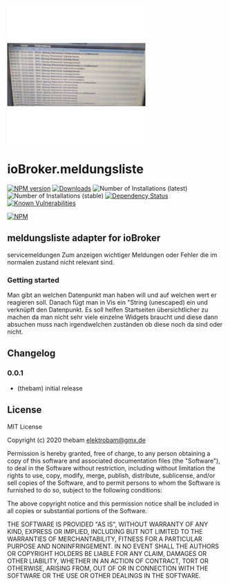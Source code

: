 ![Logo](admin/meldungsliste.png)
# ioBroker.meldungsliste

[![NPM version](http://img.shields.io/npm/v/iobroker.meldungsliste.svg)](https://www.npmjs.com/package/iobroker.meldungsliste)
[![Downloads](https://img.shields.io/npm/dm/iobroker.meldungsliste.svg)](https://www.npmjs.com/package/iobroker.meldungsliste)
![Number of Installations (latest)](http://iobroker.live/badges/meldungsliste-installed.svg)
![Number of Installations (stable)](http://iobroker.live/badges/meldungsliste-stable.svg)
[![Dependency Status](https://img.shields.io/david/thebam/iobroker.meldungsliste.svg)](https://david-dm.org/thebam/iobroker.meldungsliste)
[![Known Vulnerabilities](https://snyk.io/test/github/thebam/ioBroker.meldungsliste/badge.svg)](https://snyk.io/test/github/thebam/ioBroker.meldungsliste)

[![NPM](https://nodei.co/npm/iobroker.meldungsliste.png?downloads=true)](https://nodei.co/npm/iobroker.meldungsliste/)

## meldungsliste adapter for ioBroker

servicemeldungen Zum anzeigen wichtiger Meldungen oder Fehler die im normalen zustand nicht relevant sind. 



### Getting started

Man gibt an welchen Datenpunkt man haben will und auf welchen wert er reagieren soll.
Danach fügt man in Vis ein "String (unescaped) ein und verknüpft den Datenpunkt.
Es soll helfen Startseiten übersichtlicher zu machen da man nicht sehr viele einzelne Widgets braucht und diese dann absuchen muss nach irgendwelchen zuständen ob diese noch da sind oder nicht.

## Changelog

### 0.0.1
* (thebam) initial release

## License
MIT License

Copyright (c) 2020 thebam <elektrobam@gmx.de>

Permission is hereby granted, free of charge, to any person obtaining a copy
of this software and associated documentation files (the "Software"), to deal
in the Software without restriction, including without limitation the rights
to use, copy, modify, merge, publish, distribute, sublicense, and/or sell
copies of the Software, and to permit persons to whom the Software is
furnished to do so, subject to the following conditions:

The above copyright notice and this permission notice shall be included in all
copies or substantial portions of the Software.

THE SOFTWARE IS PROVIDED "AS IS", WITHOUT WARRANTY OF ANY KIND, EXPRESS OR
IMPLIED, INCLUDING BUT NOT LIMITED TO THE WARRANTIES OF MERCHANTABILITY,
FITNESS FOR A PARTICULAR PURPOSE AND NONINFRINGEMENT. IN NO EVENT SHALL THE
AUTHORS OR COPYRIGHT HOLDERS BE LIABLE FOR ANY CLAIM, DAMAGES OR OTHER
LIABILITY, WHETHER IN AN ACTION OF CONTRACT, TORT OR OTHERWISE, ARISING FROM,
OUT OF OR IN CONNECTION WITH THE SOFTWARE OR THE USE OR OTHER DEALINGS IN THE
SOFTWARE.